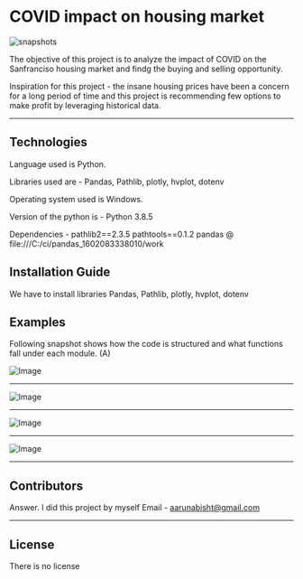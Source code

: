 # COVID impact on housing market

![snapshots](intro_covid.PNG)

The objective of this project is to analyze the impact of COVID on the Sanfranciso housing market and findg the buying and selling opportunity.

Inspiration for this project - the insane housing prices have been a concern for a long period of time and this project is recommending few options to make profit by leveraging historical data.

---

## Technologies

Language used is Python. 

Libraries used are - Pandas, Pathlib, plotly, hvplot, dotenv

Operating system used is Windows.

Version of the python is - Python 3.8.5

Dependencies - 
pathlib2==2.3.5
pathtools==0.1.2
pandas @ file:///C:/ci/pandas_1602083338010/work


## Installation Guide

We have to install libraries Pandas, Pathlib, plotly, hvplot, dotenv


    

## Examples

Following snapshot shows how the code is structured and what functions fall under each module. 
(A)

![Image](https://github.com/ArunaBisht/covid_impact_on_housing-/blob/main/snapshots/housing_units_over_years.PNG)

------------------------------------------------------------------------------------------------------------------------------------------------------------------------

![Image](https://github.com/ArunaBisht/covid_impact_on_housing-/blob/main/snapshots/housing_units_over_years.PNG)

------------------------------------------------------------------------------------------------------------------------------------------------------------------------

![Image](https://github.com/ArunaBisht/covid_impact_on_housing-/blob/main/snapshots/house_rent_sale_price_over_time.PNG)

------------------------------------------------------------------------------------------------------------------------------------------------------------------------

![Image](https://github.com/ArunaBisht/covid_impact_on_housing-/blob/main/snapshots/SF_google_map.PNG)

------------------------------------------------------------------------------------------------------------------------------------------------------------------------


## Contributors

Answer. I did this project by myself 
Email - aarunabisht@gmail.com

---


## License
There is no license

